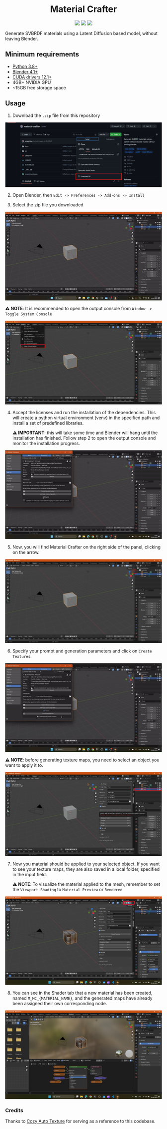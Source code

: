 <h1 align="center">Material Crafter</h1>

<p align="center">
<img src="https://img.shields.io/badge/python-v3.8+-blue.svg">
<img src="https://img.shields.io/badge/blender-v4.1+-orange.svg">
<img src="https://img.shields.io/badge/cuda-v12.1+-forest.svg">
</p>

Generate SVBRDF materials using a Latent Diffusion based model, without leaving Blender.

## Minimum requirements

- [Python 3.8+](https://www.python.org/downloads/)
- [Blender 4.1+](https://www.blender.org/download/)
- [CUDA drivers 12.1+](https://developer.nvidia.com/cuda-downloads)
- 4GB+ NVIDIA GPU
- ~15GB free storage space

## Usage
1. Download the `.zip` file from this repository

![Download](docs/Download.png)

2. Open Blender, then `Edit -> Preferences -> Add-ons -> Install` 

3. Select the zip file you downloaded

![Install](docs/Install-addon.gif)

**⚠️ NOTE**: It is recommended to open the output console from `Window -> Toggle System Console` 

![Console](docs/Console.png)

4. Accept the licenses and run the installation of the dependencies. This will create a python virtual environment (venv) in the specified path and install a set of predefined libraries.

    **⚠️ IMPORTANT**: this will take some time and Blender will hang until the installation has finished. Follow step 2 to open the output console and monitor the installation progress.

![Install Dependencies](docs/Install-dependencies.gif)

5. Now, you will find Material Crafter on the right side of the panel, clicking on the arrow.

![Panel Location](docs/Panel-Location.png)

6. Specify your prompt and generation parameters and click on `Create Textures`. 
   
![Run Generation](docs/Run-Generation.gif)

    
**⚠️ NOTE**: before generating texture maps, you need to select an object you want to apply it to.

![Invalid Object](docs/Invalid-Object.png)

7. Now you material should be applied to your selected object. If you want to see your texture maps, they are also saved in a local folder, specified in the input field.

   
   **⚠️ NOTE**: To visualize the material applied to the mesh, remember to set the `Viewport Shading` to `Material Preview` or `Rendered `

![View Mode](docs/View-mode.png)

8. You can see in the Shader tab that a new material has been created, named `M_MC_{MATERIAL_NAME}`, and the generated maps have already been assigned their own corresponding node.

![Shader Tab](docs/Shader-tab.png)

### Credits
Thanks to [Cozy Auto Texture](https://github.com/torrinworx/Cozy-Auto-Texture) for serving as a reference to this codebase.